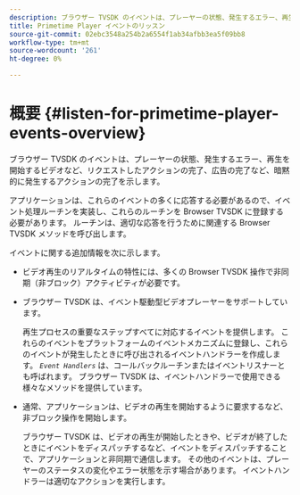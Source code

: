 ```yaml
---
description: ブラウザー TVSDK のイベントは、プレーヤーの状態、発生するエラー、再生を開始するビデオなど、リクエストしたアクションの完了、広告の完了など、暗黙的に発生するアクションの完了を示します。
title: Primetime Player イベントのリッスン
source-git-commit: 02ebc3548a254b2a6554f1ab34afbb3ea5f09bb8
workflow-type: tm+mt
source-wordcount: '261'
ht-degree: 0%

---
```


# 概要 {#listen-for-primetime-player-events-overview}

ブラウザー TVSDK のイベントは、プレーヤーの状態、発生するエラー、再生を開始するビデオなど、リクエストしたアクションの完了、広告の完了など、暗黙的に発生するアクションの完了を示します。

アプリケーションは、これらのイベントの多くに応答する必要があるので、イベント処理ルーチンを実装し、これらのルーチンを Browser TVSDK に登録する必要があります。 ルーチンは、適切な応答を行うために関連する Browser TVSDK メソッドを呼び出します。

イベントに関する追加情報を次に示します。

* ビデオ再生のリアルタイムの特性には、多くの Browser TVSDK 操作で非同期（非ブロック）アクティビティが必要です。
* ブラウザー TVSDK は、イベント駆動型ビデオプレーヤーをサポートしています。

  再生プロセスの重要なステップすべてに対応するイベントを提供します。 これらのイベントをプラットフォームのイベントメカニズムに登録し、これらのイベントが発生したときに呼び出されるイベントハンドラーを作成します。 *`Event Handlers`* は、コールバックルーチンまたはイベントリスナーとも呼ばれます。 ブラウザー TVSDK は、イベントハンドラーで使用できる様々なメソッドを提供しています。
* 通常、アプリケーションは、ビデオの再生を開始するように要求するなど、非ブロック操作を開始します。

  ブラウザー TVSDK は、ビデオの再生が開始したときや、ビデオが終了したときにイベントをディスパッチするなど、イベントをディスパッチすることで、アプリケーションと非同期で通信します。 その他のイベントは、プレーヤーのステータスの変化やエラー状態を示す場合があります。 イベントハンドラーは適切なアクションを実行します。
